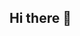 ## Hi there 👋

<!--
**tresa09/tresa09** is a ✨ _special_ ✨ repository because its `README.md` (this file) appears on your GitHub profile.

Here are some ideas to get you started:

- 🔭 I’m currently pursuing B.tech.
- 🌱 I’m currently learning MERN stack
- 💬 Ask me about Python,React,Java,Javascript
- 📫 How to reach me: anntresa.mec2gmail.com
-->
